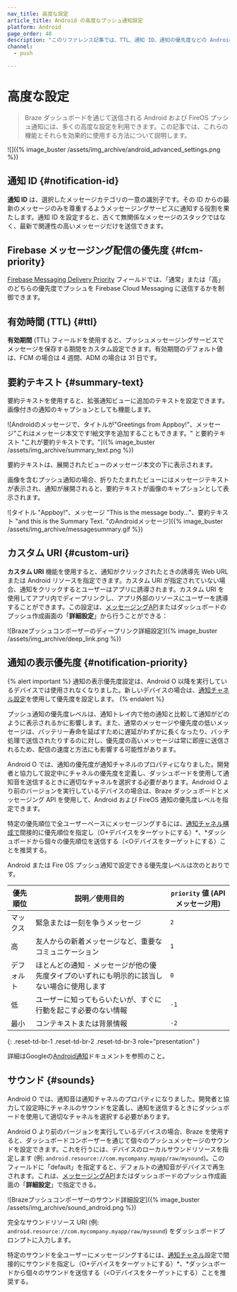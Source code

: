 ```yaml
---
nav_title: 高度な設定
article_title: Android の高度なプッシュ通知設定
platform: Android
page_order: 40
description: "このリファレンス記事では、TTL、通知 ID、通知の優先度などの Android プッシュ通知の詳細設定について説明します。"
channel:
  - push

---
```


# 高度な設定

> Braze ダッシュボードを通じて送信される Android および FireOS プッシュ通知には、多くの高度な設定を利用できます。この記事では、これらの機能とそれらを効果的に使用する方法について説明します。

![]({% image_buster /assets/img_archive/android_advanced_settings.png %})

## 通知 ID {#notification-id}

**通知 ID** は、選択したメッセージカテゴリの一意の識別子です。その ID からの最新のメッセージのみを尊重するようメッセージングサービスに通知する役割を果たします。通知 ID を設定すると、古くて無関係なメッセージのスタックではなく、最新で関連性の高いメッセージだけを送信できます。

## Firebase メッセージング配信の優先度 {#fcm-priority}

[Firebase Messaging Delivery Priority](https://firebase.google.com/docs/cloud-messaging/concept-options#setting-the-priority-of-a-message) フィールドでは、「通常」または「高」のどちらの優先度でプッシュを Firebase Cloud Messaging に送信するかを制御できます。

## 有効時間 (TTL) {#ttl}

**有効期間** (TTL) フィールドを使用すると、プッシュメッセージングサービスでメッセージを保存する期間をカスタム設定できます。有効期間のデフォルト値は、FCM の場合は 4 週間、ADM の場合は 31 日です。

## 要約テキスト {#summary-text}

要約テキストを使用すると、拡張通知ビューに追加のテキストを設定できます。画像付きの通知のキャプションとしても機能します。

![Androidのメッセージで、タイトルが"Greetings from Appboy!"、メッセージ"これはメッセージ本文です!絵文字を追加することもできます。" と要約テキスト "これが要約テキストです。"]({% image_buster /assets/img_archive/summary_text.png %})

要約テキストは、展開されたビューのメッセージ本文の下に表示されます。

画像を含むプッシュ通知の場合、折りたたまれたビューにはメッセージテキストが表示され、通知が展開されると、要約テキストが画像のキャプションとして表示されます。 

![タイトル "Appboy!"、メッセージ "This is the message body..."、要約テキスト "and this is the Summary Text. "のAndroidメッセージ]({% image_buster /assets/img_archive/messagesummary.gif %})

## カスタム URI {#custom-uri}

**カスタム URI** 機能を使用すると、通知がクリックされたときの誘導先 Web URL または Android リソースを指定できます。カスタム URI が指定されていない場合、通知をクリックするとユーザーはアプリに誘導されます。カスタム URI を使用してアプリ内でディープリンクし、アプリ外部のリソースにユーザーを誘導することができます。この設定は、[メッセージングAPI]({{site.baseurl}}/api/endpoints/messaging/)またはダッシュボードのプッシュ作成画面の「**詳細設定**」から行うことができる：

![Brazeプッシュコンポーザーのディープリンク詳細設定]({% image_buster /assets/img_archive/deep_link.png %})

## 通知の表示優先度 {#notification-priority}

{% alert important %}
通知の表示優先度設定は、Android O 以降を実行しているデバイスでは使用されなくなりました。新しいデバイスの場合は、[通知チャネル設定](https://developer.android.com/training/notify-user/channels#importance)を使用して優先度を設定します。
{% endalert %}

プッシュ通知の優先度レベルは、通知トレイ内で他の通知と比較して通知がどのように表示されるかに影響します。また、通常のメッセージや優先度の低いメッセージは、バッテリー寿命を延ばすために遅延がわずかに長くなったり、バッチ処理で送信されたりするのに対し、優先度の高いメッセージは常に即座に送信されるため、配信の速度と方法にも影響する可能性があります。

Android O では、通知の優先度が通知チャネルのプロパティになりました。開発者と協力して設定中にチャネルの優先度を定義し、ダッシュボードを使用して通知音を送信するときに適切なチャネルを選択する必要があります。Android O より前のバージョンを実行しているデバイスの場合は、Braze ダッシュボードとメッセージング API を使用して、Android および FireOS 通知の優先度レベルを指定できます。 

特定の優先順位で全ユーザーベースにメッセージングするには、[通知チャネル構成で](https://developer.android.com/training/notify-user/channels#importance)間接的に優先順位を指定し（O+デバイスをターゲットにする）*、*ダッシュボードから個々の優先順位を送信する（<Oデバイスをターゲットにする）ことを推奨する。

Android または Fire OS プッシュ通知で設定できる優先度レベルは次のとおりです。

| 優先順位 | 説明／使用目的 | `priority` 値 (API メッセージ用) |
|----------|--------------------------|-------------------------------------|
| マックス      | 緊急または一刻を争うメッセージ | `2` |
| 高     | 友人からの新着メッセージなど、重要なコミュニケーション | `1` |
| デフォルト  | ほとんどの通知 - メッセージが他の優先度タイプのいずれにも明示的に該当しない場合に使用します | `0` |
| 低      | ユーザーに知ってもらいたいが、すぐに行動を起こす必要のない情報 | `-1` |
| 最小      | コンテキストまたは背景情報 | `-2` |
{: .reset-td-br-1 .reset-td-br-2 .reset-td-br-3 role="presentation" }

詳細はGoogleの[Android通知](http://developer.android.com/design/patterns/notifications.html)ドキュメントを参照のこと。

## サウンド {#sounds}

Android O では、通知音は通知チャネルのプロパティになりました。開発者と協力して設定時にチャネルのサウンドを定義し、通知を送信するときにダッシュボードを使用して適切なチャネルを選択する必要があります。

Android O より前のバージョンを実行しているデバイスの場合、Braze を使用すると、ダッシュボードコンポーザーを通じて個々のプッシュメッセージのサウンドを設定できます。これを行うには、デバイスのローカルサウンドリソースを指定します (例: `android.resource://com.mycompany.myapp/raw/mysound`)。このフィールドに「default」を指定すると、デフォルトの通知音がデバイスで再生されます。これは、[メッセージングAPI]({{site.baseurl}}/api/endpoints/messaging/)またはダッシュボードのプッシュ作成画面の「**詳細設定**」で指定できる。

![Brazeプッシュコンポーザーのサウンド詳細設定]({% image_buster /assets/img_archive/sound_android.png %})

完全なサウンドリソース URI (例: `android.resource://com.mycompany.myapp/raw/mysound`) をダッシュ​​ボードプロンプトに入力します。

特定のサウンドを全ユーザーにメッセージングするには、[通知チャネル](https://developer.android.com/training/notify-user/channels)設定で間接的にサウンドを指定し（O+デバイスをターゲットにする）*、*ダッシュボードから個々のサウンドを送信する（<Oデバイスをターゲットにする）ことを推奨する。

